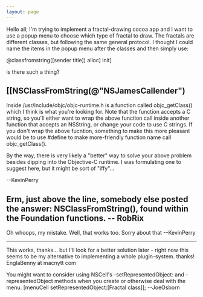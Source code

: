 ```yaml
---
layout: page
---
```


Hello all; I'm trying to implement a fractal-drawing cocoa app and I want to use a  popup menu to choose which type of fractal to draw. The fractals are different classes, but following the same general protocol. I thought I could name the items in the popup menu after the classes and then simply use:

@classfromstring([sender title]) alloc] init]

is there such a thing?

[[NSClassFromString(@"NSJamesCallender")
----
Inside /usr/include/objc/objc-runtime.h is a function called objc_getClass() which I think is what you're looking for. Note that the function accepts a C string, so you'll either want to wrap the above function call inside another function that accepts an NSString, or change your code to use C strings. If you don't wrap the above fucntion, something to make this more pleasant would be to use #define to make more-friendly function name call objc_getClass().

By the way, there is very likely a "better" way to solve your above problem besides dipping into the Objective-C runtime. I was formulating one to suggest here, but it might be sort of "iffy"...

--KevinPerry

Erm, just above the line, somebody else posted the answer: NSClassFromString(), found within the Foundation functions. -- RobRix
----
Oh whoops, my mistake. Well, that works too. Sorry about that --KevinPerry

---

This works, thanks... but I'll look for a better solution later - right now this seems to be my alternative to implementing a whole plugin-system. thanks! EnglaBenny at macnytt com

You might want to consider using NSCell's -setRepresentedObject: and -representedObject methods when you create or otherwise deal with the menu.  [menuCell setRepresentedObject:[Fractal class]]; --JoeOsborn
